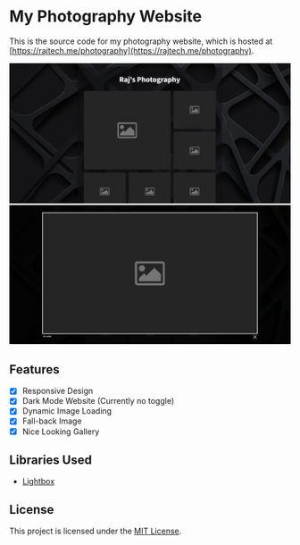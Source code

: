 # My Photography Website

This is the source code for my photography website, which is hosted at [https://rajtech.me/photography](https://rajtech.me/photography).

![Screenshot](./assets/readme_1.png)
![Screenshot](./assets/readme_2.png)

## Features

- [x] Responsive Design
- [x] Dark Mode Website (Currently no toggle)
- [x] Dynamic Image Loading
- [x] Fall-back Image
- [x] Nice Looking Gallery

## Libraries Used

- [Lightbox](https://lokeshdhakar.com/projects/lightbox2/)

## License

This project is licensed under the [MIT License](./LICENSE).
